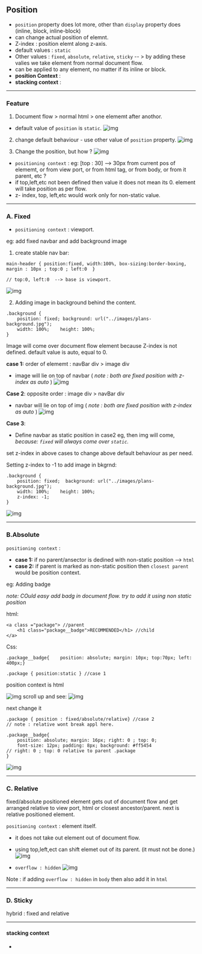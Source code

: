 ## Position
- `position` property does lot more, other than `display` property does (inline, block, inline-block)
- can change actual position of elemnt.
- Z-index : position elemt along z-axis.
- default values : `static`
- Other values : `fixed`, `absolute`, `relative`, `sticky` -- > by adding these valies we take element from normal document flow.
- can be applied to any element, no matter if its inline or block.
- **position Context** : 
- **stacking context** :

***

### Feature
1. Document flow > normal html > one elememt after anothor.
- default value of `position` is `static`. 
![img](assets/position/1.JPG)

2. change default behaviour - use other value of `position` property.
![img](assets/position/2.JPG)

3. Change the position, but how ? 
![img](assets/position/3.JPG)

- `positioning context` : eg: [top : 30] --> 30px from current pos of elememt, or from view port, or from html tag, or from body, or from it parent, etc ? 
- if top,left,etc not been defined then value it does not mean its 0. element will take position as per flow. 
- z- index, top, left,etc would work only for non-static value.

***

### A. Fixed
- `positioning context` :  viewport.

eg: add fixed navbar and add background image

1.  create stable nav bar:
```
main-header { position:fixed, width:100%, box-sizing:border-boxing, margin : 10px ; top:0 ; left:0  }

// top:0, left:0  --> base is viewport.
```
![img](assets/position/4.JPG)

2. Adding image in background behind the content.
```
.background {
    position: fixed; background: url("../images/plans-background.jpg");   
    width: 100%;    height: 100%;        
}
```
Image will come over document flow element because Z-index is not defined. default value is auto, equal to 0.

**case 1:** order of elememt : navBar div  > image div 
- image will lie on top of navbar ( _note : both are fixed position with z-index as auto_ )
![img](assets/position/5.JPG)

**Case 2**: opposite order : image div > navBar div  
- navbar will lie on top of img  ( _note : both are fixed position with z-index as auto_ )
![img](assets/position/6.JPG)

**Case 3**:
- Define navbar as static position in case2 eg, then img will come, _because: `fixed` will always come over `static`._ 

set z-index in above cases to change above default behaviour as per need.

Setting z-index to -1 to add image in bkgrnd:
```
.background {
    position: fixed;  background: url("../images/plans-background.jpg");    
    width: 100%;    height: 100%;       
    z-index: -1;
}
```
![img](assets/position/7.JPG)

***

### B.Absolute 
`positioning context` :  
- **case 1:** if no parent/ansector is dedined with non-static position --> `html`
- **case 2:** if parent is marked as non-static position then `closest parent` would be position context.

eg: Adding badge

_note: COuld easy add badg in document flow. try to add it using non static position_

html:
```
<a class ="package"> //parent
    <h1 class="package__badge">RECOMMENDED</h1> //child
</a>
```
Css:
```
.package__badge{    position: absolute; margin: 10px; top:70px; left: 400px;}

.package { position:static } //case 1

```
position context is html

![img](assets/position/9.JPG)
scroll up and see:
![img](assets/position/10.JPG)

next change it 
```
.package { position : fixed/absolute/relative} //case 2
// note : relative wont break appl here.

.package__badge{
    position: absolute; margin: 16px; right: 0 ; top: 0;
    font-size: 12px; padding: 8px; background: #ff5454
// right: 0 ; top: 0 relative to parent .package
}

```
![img](assets/position/12.JPG)
***

### C. Relative 
fixed/absolute positioned element gets out of document flow and get arranged relative to view port, html or closest ancestor/parent. next is relative positioned element.

`positioning context` : element itself.

- it does not take out element out of document flow.
- using top,left,ect can shift elemet out of its parent. (it must not be done.)
![img](assets/position/13.JPG)

- `overflow : hidden`
![img](assets/position/14.JPG)

Note : if adding `overflow : hidden` in `body` then also add it in `html`
***

### D. Sticky
hybrid : fixed and relative

***

#### stacking context
- 
